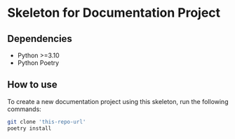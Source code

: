 # Skeleton for Documentation Project

## Dependencies
* Python >=3.10
* Python Poetry

## How to use

To create a new documentation project using this skeleton, run the following commands:
```bash
git clone 'this-repo-url'
poetry install
```